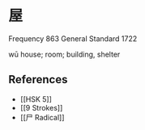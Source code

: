 # 屋
Frequency 863
General Standard 1722

wū
house; room; building, shelter

## References
- [[HSK 5]]
- [[9 Strokes]]
- [[尸 Radical]]